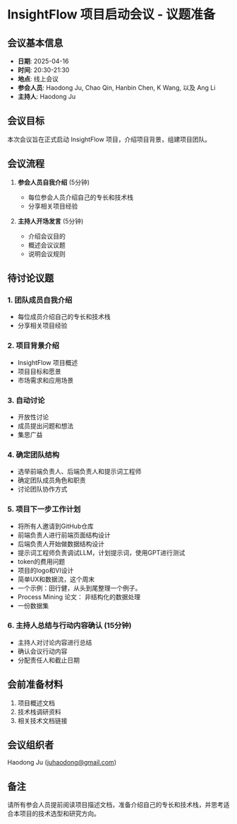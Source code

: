 # InsightFlow 项目启动会议 - 议题准备

## 会议基本信息
- **日期**: 2025-04-16
- **时间**: 20:30-21:30
- **地点**: 线上会议
- **参会人员**: Haodong Ju, Chao Qin, Hanbin Chen, K Wang, 以及 Ang Li
- **主持人**: Haodong Ju

## 会议目标
本次会议旨在正式启动 InsightFlow 项目，介绍项目背景，组建项目团队。

## 会议流程
1. **参会人员自我介绍** (5分钟)
   - 每位参会人员介绍自己的专长和技术栈
   - 分享相关项目经验

2. **主持人开场发言** (5分钟)
   - 介绍会议目的
   - 概述会议议题
   - 说明会议规则

## 待讨论议题

### 1. 团队成员自我介绍
- 每位成员介绍自己的专长和技术栈
- 分享相关项目经验

### 2. 项目背景介绍
- InsightFlow 项目概述
- 项目目标和愿景
- 市场需求和应用场景

### 3. 自动讨论
- 开放性讨论
- 成员提出问题和想法
- 集思广益

### 4. 确定团队结构
- 选举前端负责人、后端负责人和提示词工程师
- 确定团队成员角色和职责
- 讨论团队协作方式

### 5. 项目下一步工作计划
- 将所有人邀请到GitHub仓库
- 前端负责人进行前端页面结构设计
- 后端负责人开始做数据结构设计
- 提示词工程师负责调试LLM，计划提示词，使用GPT进行测试
- token的费用问题
- 项目的logo和VI设计
- 简单UX和数据流，这个周末
- 一个示例：田行健，从头到尾整理一个例子。
- Process Mining 论文： 非结构化的数据处理
- 一份数据集

### 6. 主持人总结与行动内容确认 (15分钟)
- 主持人对讨论内容进行总结
- 确认会议行动内容
- 分配责任人和截止日期

## 会前准备材料
1. 项目概述文档
2. 技术栈调研资料
3. 相关技术文档链接

## 会议组织者
Haodong Ju (juhaodong@gmail.com)

## 备注
请所有参会人员提前阅读项目描述文档，准备介绍自己的专长和技术栈，并思考适合本项目的技术选型和研究方向。

